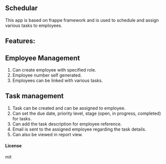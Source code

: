 ## Schedular

This app is based on frappe framework and is used to schedule and assign various tasks to employees.

## Features:
## Employee Management
1. Can create employee with specified role.
2. Employee number self generated.
3. Employees can be linked with various tasks.

## Task management
1. Task can be created and can be assigned to employee.
2. Can set the due date, priority level, stage (open, in progress, completed) for tasks.
3. Can add the task description for employee reference.
4. Email is sent to the assigned employee regarding the task details.
5. Can also be viewed in report view. 

#### License

mit
